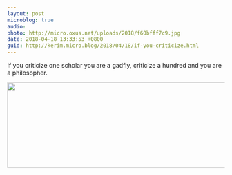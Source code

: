 ```yaml
---
layout: post
microblog: true
audio: 
photo: http://micro.oxus.net/uploads/2018/f60bfff7c9.jpg
date: 2018-04-18 13:33:53 +0800
guid: http://kerim.micro.blog/2018/04/18/if-you-criticize.html
---
```

If you criticize one scholar you are a gadfly, criticize a hundred and you are a philosopher. 

<img src="http://micro.oxus.net/uploads/2018/f60bfff7c9.jpg" width="600" height="198" />
